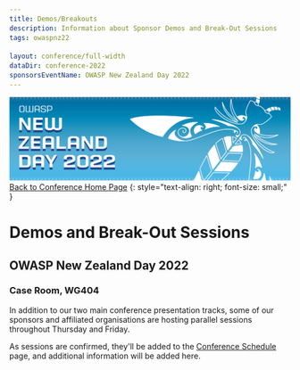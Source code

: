 ```yaml
---
title: Demos/Breakouts
description: Information about Sponsor Demos and Break-Out Sessions
tags: owaspnz22

layout: conference/full-width
dataDir: conference-2022
sponsorsEventName: OWASP New Zealand Day 2022
---
```


[![Web Banner](/assets/images/2022_Banner_Graphic.jpg)](/conference/)   
[Back to Conference Home Page](index.md)
{: style="text-align: right; font-size: small;" }

# Demos and Break-Out Sessions

## OWASP New Zealand Day 2022

### Case Room, WG404

In addition to our two main conference presentation tracks, some of our sponsors and affiliated organisations are hosting parallel sessions throughout Thursday and Friday.

As sessions are confirmed, they'll be added to the [Conference Schedule](schedule.md) page, and additional information will be added here.
